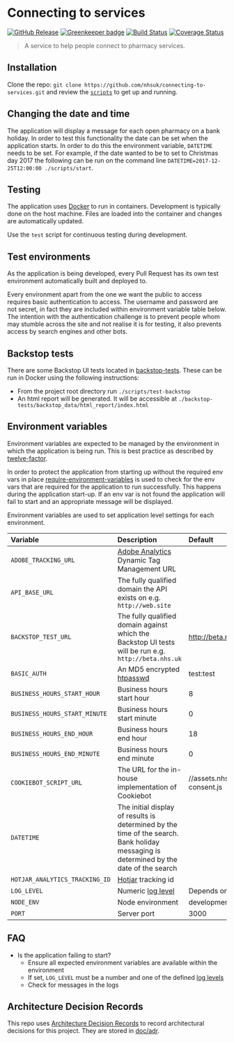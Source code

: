 # Connecting to services

[![GitHub Release](https://img.shields.io/github/release/nhsuk/connecting-to-services.svg)](https://github.com/nhsuk/connecting-to-services/releases/latest/)
[![Greenkeeper badge](https://badges.greenkeeper.io/nhsuk/connecting-to-services.svg)](https://greenkeeper.io/)
[![Build Status](https://travis-ci.org/nhsuk/connecting-to-services.svg?branch=master)](https://travis-ci.org/nhsuk/connecting-to-services)
[![Coverage Status](https://coveralls.io/repos/github/nhsuk/connecting-to-services/badge.svg?branch=master)](https://coveralls.io/github/nhsuk/connecting-to-services?branch=master)

> A service to help people connect to pharmacy services.

## Installation

Clone the repo: `git clone https://github.com/nhsuk/connecting-to-services.git`
and review the [`scripts`](scripts) to get up and running.

## Changing the date and time

The application will display a message for each open pharmacy on a bank holiday.
In order to test this functionality the date can be set when the application
starts. In order to do this the environment variable, `DATETIME` needs to be
set. For example, if the date wanted to be to set to Christmas day 2017 the
following can be run on the command line
`DATETIME=2017-12-25T12:00:00 ./scripts/start`.

## Testing

The application uses [Docker](https://www.docker.com/) to run in containers.
Development is typically done on the host machine. Files are loaded into the
container and changes are automatically updated.

Use the `test` script for continuous testing during development.

## Test environments

As the application is being developed, every Pull Request has its own test
environment automatically built and deployed to.

Every environment apart from the one we want the public to access requires
basic authentication to access. The username and password are not secret, in
fact they are included within environment variable table below.
The intention with the authentication challenge is to prevent people whom may
stumble across the site and not realise it is for testing, it also prevents
access by search engines and other bots.

## Backstop tests

There are some Backstop UI tests located in [backstop-tests](backstop-tests).
These can be run in Docker using the following instructions:
* From the project root directory run `./scripts/test-backstop`
* An html report will be generated. It will be accessible at
  `./backstop-tests/backstop_data/html_report/index.html`

## Environment variables

Environment variables are expected to be managed by the environment in which
the application is being run. This is best practice as described by
[twelve-factor](https://12factor.net/config).

In order to protect the application from starting up without the required
env vars in place
[require-environment-variables](https://www.npmjs.com/package/require-environment-variables)
is used to check for the env vars that are required for the application to run
successfully.
This happens during the application start-up. If an env var is not found the
application will fail to start and an appropriate message will be displayed.

Environment variables are used to set application level settings for each
environment.

| Variable                           | Description                                                                                                                            | Default                                   | Required  |
| :--------------------------------- | :------------------------------------------------------------------------------------------------------------------------------------- | :---------------------------------------- | :-------- |
| `ADOBE_TRACKING_URL`               | [Adobe Analytics](https://www.adobe.com/analytics/adobe-analytics.html) Dynamic Tag Management URL                                     |                                           | No        |
| `API_BASE_URL`                     | The fully qualified domain the API exists on e.g. `http://web.site`                                                                    |                                           | Yes       |
| `BACKSTOP_TEST_URL`                | The fully qualified domain against which the Backstop UI tests will be run e.g. `http://beta.nhs.uk`                                   | http://beta.nhs.uk                        | Yes       |
| `BASIC_AUTH`                       | An MD5 encrypted [htpasswd](https://httpd.apache.org/docs/2.4/misc/password_encryptions.html)                                          | test:test                                 |           |
| `BUSINESS_HOURS_START_HOUR`        | Business hours start hour                                                                                                              | 8                                         | No        |
| `BUSINESS_HOURS_START_MINUTE`      | Business hours start minute                                                                                                            | 0                                         | No        |
| `BUSINESS_HOURS_END_HOUR`          | Business hours end hour                                                                                                                | 18                                        | No        |
| `BUSINESS_HOURS_END_MINUTE`        | Business hours end minute                                                                                                              | 0                                         | No        |
| `COOKIEBOT_SCRIPT_URL`             | The URL for the in-house implementation of Cookiebot                                                                                   | //assets.nhs.uk/scripts/cookie-consent.js |           |
| `DATETIME`                         | The initial display of results is determined by the time of the search. Bank holiday messaging is determined by the date of the search |                                           | No        |
| `HOTJAR_ANALYTICS_TRACKING_ID`     | [Hotjar](https://www.hotjar.com/) tracking id                                                                                          |                                           | No        |
| `LOG_LEVEL`                        | Numeric [log level](https://github.com/trentm/node-bunyan#levels)                                                                      | Depends on `NODE_ENV`                     |           |
| `NODE_ENV`                         | Node environment                                                                                                                       | development                               |           |
| `PORT`                             | Server port                                                                                                                            | 3000                                      |           |

## FAQ

* Is the application failing to start?
  * Ensure all expected environment variables are available within the environment
  * If set, `LOG_LEVEL` must be a number and one of the defined [log levels](https://github.com/trentm/node-bunyan#levels)
  * Check for messages in the logs

## Architecture Decision Records

This repo uses
[Architecture Decision Records](http://thinkrelevance.com/blog/2011/11/15/documenting-architecture-decisions)
to record architectural decisions for this project.
They are stored in [doc/adr](doc/adr).
